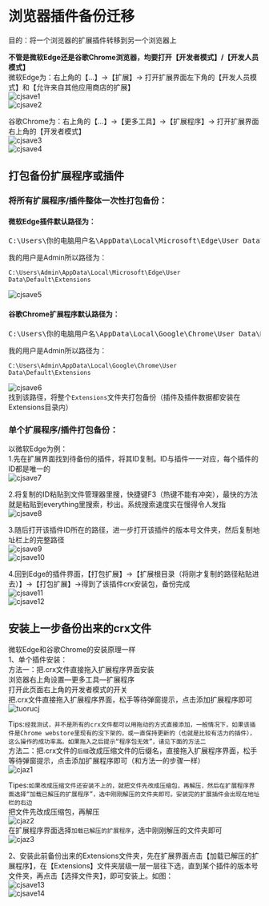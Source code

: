 # 浏览器插件备份迁移

目的：将一个浏览器的扩展插件转移到另一个浏览器上  

**不管是微软Edge还是谷歌Chrome浏览器，均要打开【开发者模式】/【开发人员模式】**  
微软Edge为：右上角的【…】→【扩展】→ 打开扩展界面左下角的【开发人员模式】和【允许来自其他应用商店的扩展】  
![cjsave1](https://github.com/user-attachments/assets/89bf0d09-f166-483e-8fb9-2b902ab14be4)  
![cjsave2](https://github.com/user-attachments/assets/1fd58cd7-91db-4341-a86b-9f435ca9448d)  


谷歌Chrome为：右上角的【…】→【更多工具】→【扩展程序】→ 打开扩展界面右上角的【开发者模式】  
![cjsave3](https://github.com/user-attachments/assets/12eb40f1-19de-4eca-a601-9ad61cad5557)  
![cjsave4](https://github.com/user-attachments/assets/7fe29a81-b197-4e77-9e02-8e5158d32273)  

## 打包备份扩展程序或插件
### 将所有扩展程序/插件整体一次性打包备份：
#### 微软Edge插件默认路径为：
<pre>
C:\Users\你的电脑用户名\AppData\Local\Microsoft\Edge\User Data\Default\Extensions
</pre>
我的用户是Admin所以路径为：
```
C:\Users\Admin\AppData\Local\Microsoft\Edge\User Data\Default\Extensions
```
![cjsave5](https://github.com/user-attachments/assets/80c47eef-9c72-420b-b56e-ef0c1793f3cf)  

#### 谷歌Chrome扩展程序默认路径为：
<pre>
C:\Users\你的电脑用户名\AppData\Local\Google\Chrome\User Data\Default\Extensions
</pre>
我的用户是Admin所以路径为：
```
C:\Users\Admin\AppData\Local\Google\Chrome\User Data\Default\Extensions
```
![cjsave6](https://github.com/user-attachments/assets/209c3320-c704-4c0f-b918-a1702bb7aaa6)  
找到该路径，将整个`Extensions`文件夹打包备份（插件及插件数据都安装在Extensions目录内）

### 单个扩展程序/插件打包备份：
以微软Edge为例：  
1.先在扩展界面找到待备份的插件，将其ID复制。ID与插件一一对应，每个插件的ID都是唯一的  
![cjsave7](https://github.com/user-attachments/assets/eb37af3b-afd4-49ff-b6c3-229701bd33e9)  

2.将复制的ID粘贴到文件管理器里搜，快捷键F3（热键不能有冲突），最快的方法就是粘贴到everything里搜索，秒出。系统搜索速度实在慢得令人发指  
![cjsave8](https://github.com/user-attachments/assets/54291332-9008-45ef-b57a-57d96c315de1)  

3.随后打开该插件ID所在的路径，进一步打开该插件的版本号文件夹，然后复制地址栏上的完整路径  
![cjsave9](https://github.com/user-attachments/assets/ce31a08e-7804-4dbc-a021-d283c62b2fb0)  
![cjsave10](https://github.com/user-attachments/assets/6fecc618-3c4b-4e6d-b546-19f1753d96ac)  

4.回到Edge的插件界面，【打包扩展】→【扩展根目录（将刚才复制的路径粘贴进去）】→【打包扩展】→得到了该插件crx安装包，备份完成  
![cjsave11](https://github.com/user-attachments/assets/a1fdcafb-451a-4c05-88d2-eed47a6727fd)  
![cjsave12](https://github.com/user-attachments/assets/7d3b86b5-9a16-4061-b20f-e0a2d53e385b)  

## 安装上一步备份出来的crx文件
微软Edge和谷歌Chrome的安装原理一样  
1、单个插件安装：  
方法一：把.crx文件直接拖入扩展程序界面安装  
浏览器右上角设置—更多工具—扩展程序  
打开此页面右上角的开发者模式的开关  
把.crx文件直接拖入扩展程序界面，松手等待弹窗提示，点击添加扩展程序即可  
![tuorucj](https://github.com/user-attachments/assets/8d188320-04b5-4b83-971f-1164a99e686e)  

Tips:`经我测试，并不是所有的crx文件都可以用拖动的方式直接添加，一般情况下，如果该插件是Chrome webstore里现有的没下架的，或一直保持更新的（也就是比较有活力的插件），这么操作的成功率高。如果拖入之后提示“程序包无效”，请见下面的方法二`  
方法二：把.crx文件的`后缀`改成压缩文件的后缀名，直接拖入扩展程序界面，松手等待弹窗提示，点击添加扩展程序即可（和方法一的步骤一样）  
![cjaz1](https://github.com/user-attachments/assets/b69bbd9d-490e-40dc-9a1e-985d2d5e7c70)  

Tipes:`如果改成压缩文件还安装不上的，就把文件先改成压缩包，再解压，然后在扩展程序界面选择“加载已解压的扩展程序”，选中刚刚解压的文件夹即可。安装完的扩展插件会出现在地址栏的右边`  
把文件先改成压缩包，再解压  
![cjaz2](https://github.com/user-attachments/assets/24af22b0-dbaa-463b-938b-4bb860ce3b6d)  
在扩展程序界面选择`加载已解压的扩展程序`，选中刚刚解压的文件夹即可  
![cjaz3](https://github.com/user-attachments/assets/4c0b1e65-c95b-4360-b84c-fe0185f828c0)  

2、安装此前备份出来的Extensions文件夹，先在扩展界面点击【加载已解压的扩展程序】，在【Extensions】文件夹层级一层一层往下选，直到某个插件的版本号文件夹，再点击【选择文件夹】，即可安装上。如图：  
![cjsave13](https://github.com/user-attachments/assets/a42657d4-f91f-45da-8152-e10430635e08)  
![cjsave14](https://github.com/user-attachments/assets/fd46b57b-f48d-4467-a819-b78c70fe00f7)  

